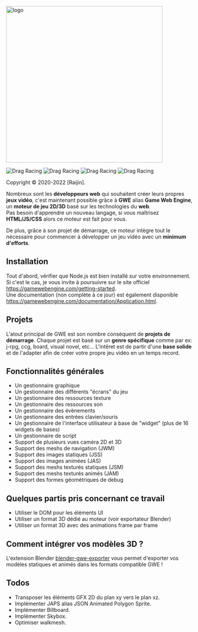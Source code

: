 <img src="https://gamewebengine.com/images/home.png" alt="logo" width="423"/>

![Drag Racing](https://img.shields.io/badge/lang-javascript-f39f37) ![Drag Racing](https://img.shields.io/badge/npm-v1.0.1-blue) ![Drag Racing](https://img.shields.io/badge/release-v1.1.3-blue) ![Drag Racing](https://img.shields.io/badge/dependencies-electron-brightgreen) 

Copyright © 2020-2022 [Raijin].

Nombreux sont les **développeurs web** qui souhaitent créer leurs propres **jeux vidéo**, c'est maintenant possible grâce à **GWE** alias **Game Web Engine**, un **moteur de jeu 2D/3D** basé sur les technologies du **web**.  
Pas besoin d'apprendre un nouveau langage, si vous maîtrisez **HTML/JS/CSS** alors ce moteur est fait pour vous.

De plus, grâce à son projet de démarrage, ce moteur intègre tout le nécessaire pour commencer à développer un jeu vidéo avec un **minimum d'efforts**.

## Installation
Tout d'abord, vérifier que Node.js est bien installé sur votre environnement.  
Si c'est le cas, je vous invite à poursuivre sur le site officiel https://gamewebengine.com/getting-started.    
Une documentation (non complète à ce jour) est également disponible https://gamewebengine.com/documentation/Application.html.

## Projets
L'atout principal de GWE est son nombre conséquent de **projets de démarrage**.
Chaque projet est basé sur un **genre spécifique** comme par ex: j-rpg, ccg, board, visual novel, etc...
L'intêret est de partir d'une **base solide** et de l'adapter afin de créer votre propre jeu vidéo en un temps record.    

## Fonctionnalités générales
- Un gestionnaire graphique
- Un gestionnaire des différents "écrans" du jeu
- Un gestionnaire des ressources texture
- Un gestionnaire des ressources son
- Un gestionnaire des évènements
- Un gestionnaire des entrées clavier/souris
- Un gestionnaire de l'interface utilisateur à base de "widget" (plus de 16 widgets de bases)
- Un gestionnaire de script
- Support de plusieurs vues caméra 2D et 3D
- Support des meshs de navigation (JWM)
- Support des images statiques (JSS)
- Support des images animées (JAS)
- Support des meshs texturés statiques (JSM)
- Support des meshs texturés animés (JAM)
- Support des formes géométriques de debug

## Quelques partis pris concernant ce travail
- Utiliser le DOM pour les éléments UI
- Utiliser un format 3D dédié au moteur (voir exportateur Blender)
- Utiliser un format 3D avec des animations frame par frame

## Comment intégrer vos modèles 3D ?
L'extension Blender [blender-gwe-exporter](https://github.com/ra1jin/blender-gwe-exporter) vous permet d'exporter vos modèles statiques et animés dans les formats compatible GWE !

## Todos
- Transposer les éléments GFX 2D du plan xy vers le plan xz.
- Implémenter JAPS alias JSON Animated Polygon Sprite.
- Implémenter Billboard.
- Implémenter Skybox.
- Optimiser walkmesh.
